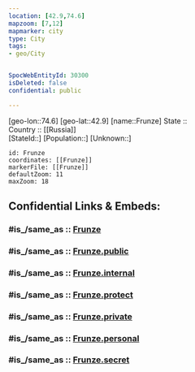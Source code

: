 ```yaml
---
location: [42.9,74.6] 
mapzoom: [7,12] 
mapmarker: city 
type: City
tags:
- geo/City


SpocWebEntityId: 30300
isDeleted: false
confidential: public

---
```

[geo-lon::74.6] 
[geo-lat::42.9] 
[name::Frunze] 
State ::  
Country :: [[Russia]]  
[StateId::] 
[Population::] 
[Unknown::] 


```leaflet
id: Frunze
coordinates: [[Frunze]] 
markerFile: [[Frunze]] 
defaultZoom: 11 
maxZoom: 18
```


## Confidential Links & Embeds: 

### #is_/same_as :: [Frunze](/_Standards/Earth/Continent/Asia/Asia~Central/Kyrgyzstan/Regions~Kyrgyzstan/Bishkek/City/Frunze.md) 

### #is_/same_as :: [Frunze.public](/_public/Earth/Continent/Asia/Asia~Central/Kyrgyzstan/Regions~Kyrgyzstan/Bishkek/City/Frunze.public.md) 

### #is_/same_as :: [Frunze.internal](/_internal/Earth/Continent/Asia/Asia~Central/Kyrgyzstan/Regions~Kyrgyzstan/Bishkek/City/Frunze.internal.md) 

### #is_/same_as :: [Frunze.protect](/_protect/Earth/Continent/Asia/Asia~Central/Kyrgyzstan/Regions~Kyrgyzstan/Bishkek/City/Frunze.protect.md) 

### #is_/same_as :: [Frunze.private](/_private/Earth/Continent/Asia/Asia~Central/Kyrgyzstan/Regions~Kyrgyzstan/Bishkek/City/Frunze.private.md) 

### #is_/same_as :: [Frunze.personal](/_personal/Earth/Continent/Asia/Asia~Central/Kyrgyzstan/Regions~Kyrgyzstan/Bishkek/City/Frunze.personal.md) 

### #is_/same_as :: [Frunze.secret](/_secret/Earth/Continent/Asia/Asia~Central/Kyrgyzstan/Regions~Kyrgyzstan/Bishkek/City/Frunze.secret.md)

